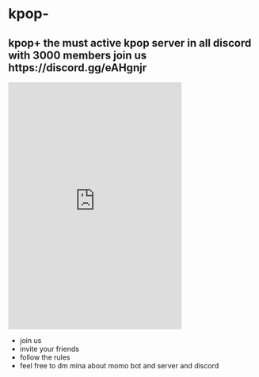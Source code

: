 # kpop-
<h2>kpop+ the must active kpop server in all discord with 3000 members join us https://discord.gg/eAHgnjr</h2>
<iframe src="https://discordapp.com/widget?id=384522579379224578&theme=dark" width="350" height="500" allowtransparency="true" frameborder="0"></iframe>
<ul>
	<li>join us</li>
	<li>invite your friends</li>
	<li>follow the rules </li>
	<li>feel free to dm mina about momo bot and server and discord </li>
</ul>
